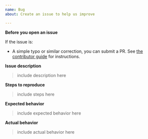 ```yaml
---
name: Bug
about: Create an issue to help us improve

---
```


**Before you open an issue**

If the issue is:

- A simple typo or similar correction, you can submit a PR. See [the contributor guide](https://docs.microsoft.com/contribute/#quick-edits-to-existing-documents) for instructions.

**Issue description**

> include description here

**Steps to reproduce**

> include steps here

**Expected behavior**

> include expected behavior here

**Actual behavior**

> include actual behavior here